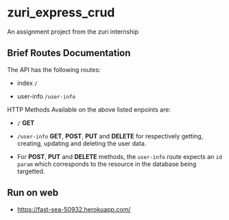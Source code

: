 # zuri_express_crud
An assignment project from the zuri internship

## Brief Routes Documentation

The API has the following routes:

- index ``/`` 

- user-info ``/user-info``

HTTP Methods Available on the above listed enpoints are:

- ``/`` **GET**

- ``/user-info`` **GET**, **POST**, **PUT** and **DELETE** for respectively getting, creating, updating and deleting the user data.

- For **POST**, **PUT** and **DELETE** methods, the ``user-info`` route expects an  ``id param`` which corresponds to the resource in the database being targetted.


## Run on web

- https://fast-sea-50932.herokuapp.com/
